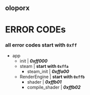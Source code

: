 ﻿## oloporx


# ERROR CODEs
### all error codes start with `0xff`
- app 
  - init | **_0xff000_**
  - steam | **start with `0xffa`**
    - steam_init | **_0xffa00_**
  - RenderEngine | **start with `0xffb`**
    - shader | **_0xffb01_**
    - compile_shader | **_0xffb02_**